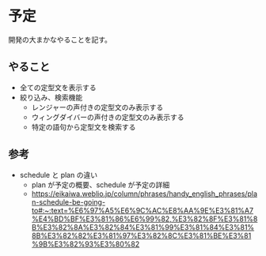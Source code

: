 # 予定

開発の大まかなやることを記す。

## やること

- 全ての定型文を表示する
- 絞り込み、検索機能
    - レンジャーの声付きの定型文のみ表示する
    - ウィングダイバーの声付きの定型文のみ表示する
    - 特定の語句から定型文を検索する

## 参考

- schedule と plan の違い
    - plan が予定の概要、schedule が予定の詳細
    - https://eikaiwa.weblio.jp/column/phrases/handy_english_phrases/plan-schedule-be-going-to#:~:text=%E6%97%A5%E6%9C%AC%E8%AA%9E%E3%81%A7%E4%BD%BF%E3%81%86%E6%99%82,%E3%82%8F%E3%81%8B%E3%82%8A%E3%82%84%E3%81%99%E3%81%84%E3%81%8B%E3%82%82%E3%81%97%E3%82%8C%E3%81%BE%E3%81%9B%E3%82%93%E3%80%82